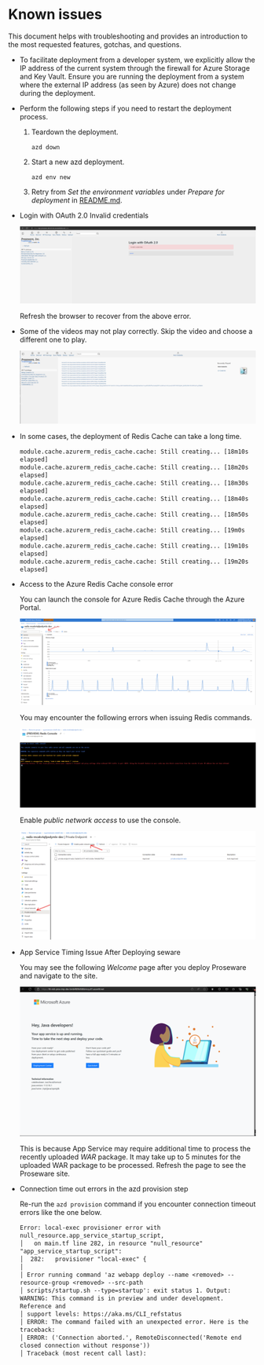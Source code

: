 # Known issues

This document helps with troubleshooting and provides an introduction to the most requested features, gotchas, and questions.

* To facilitate deployment from a developer system, we explicitly allow the IP address of the current system through the firewall for Azure Storage and Key Vault. Ensure you are running the deployment from a system where the external IP address (as seen by Azure) does not change during the deployment.

* Perform the following steps if you need to restart the deployment process.

    1. Teardown the deployment.
    
        ```shell
        azd down
        ```

    1. Start a new azd deployment.

        ```shell
        azd env new
        ```

    1. Retry from *Set the environment variables* under *Prepare for deployment* in [README.md](./README.md).

* Login with OAuth 2.0 Invalid credentials

    ![Aisonic AAD](docs/assets/azureauthtimeout.png)

    Refresh the browser to recover from the above error.

* Some of the videos may not play correctly.  Skip the video and choose a different one to play.

    ![Aisonic Video Playing Error](docs/assets/error-playing-video.png)

* In some cases, the deployment of Redis Cache can take a long time.
    
    ```
    module.cache.azurerm_redis_cache.cache: Still creating... [18m10s elapsed]
    module.cache.azurerm_redis_cache.cache: Still creating... [18m20s elapsed]
    module.cache.azurerm_redis_cache.cache: Still creating... [18m30s elapsed]
    module.cache.azurerm_redis_cache.cache: Still creating... [18m40s elapsed]
    module.cache.azurerm_redis_cache.cache: Still creating... [18m50s elapsed]
    module.cache.azurerm_redis_cache.cache: Still creating... [19m0s elapsed]
    module.cache.azurerm_redis_cache.cache: Still creating... [19m10s elapsed]
    module.cache.azurerm_redis_cache.cache: Still creating... [19m20s elapsed]
    ````

* Access to the Azure Redis Cache console error

    You can launch the console for Azure Redis Cache through the Azure Portal.

    ![Aisonic AAD](docs/assets/azure-redis-console.png)

    You may encounter the following errors when issuing Redis commands.

    ![Aisonic AAD](docs/assets/azure-redis-private-console-error.png)

    Enable *public network access* to use the console.

    ![Aisonic AAD](docs/assets/azure-redis-enable-public-network-access.png)

* App Service Timing Issue After Deploying seware

    You may see the following *Welcome* page after you deploy Proseware and navigate to the site.

    ![Aisonic AAD](docs/assets/appservice-welcome-java.png)

    This is because App Service may require additional time to process the recently uploaded *WAR* package. It may take up to 5 minutes for the uploaded WAR package to be processed. Refresh the page to see the Proseware site.

* Connection time out errors in the azd provision step

    Re-run the `azd provision` command if you encounter connection timeout errors like the one below.

    ```
    Error: local-exec provisioner error with null_resource.app_service_startup_script,
    │   on main.tf line 282, in resource "null_resource" "app_service_startup_script":
    │  282:   provisioner "local-exec" {
    │ 
    │ Error running command 'az webapp deploy --name <removed> --resource-group <removed> --src-path
    │ scripts/startup.sh --type=startup': exit status 1. Output: WARNING: This command is in preview and under development. Reference and
    │ support levels: https://aka.ms/CLI_refstatus
    │ ERROR: The command failed with an unexpected error. Here is the traceback:
    │ ERROR: ('Connection aborted.', RemoteDisconnected('Remote end closed connection without response'))
    │ Traceback (most recent call last):
    ```